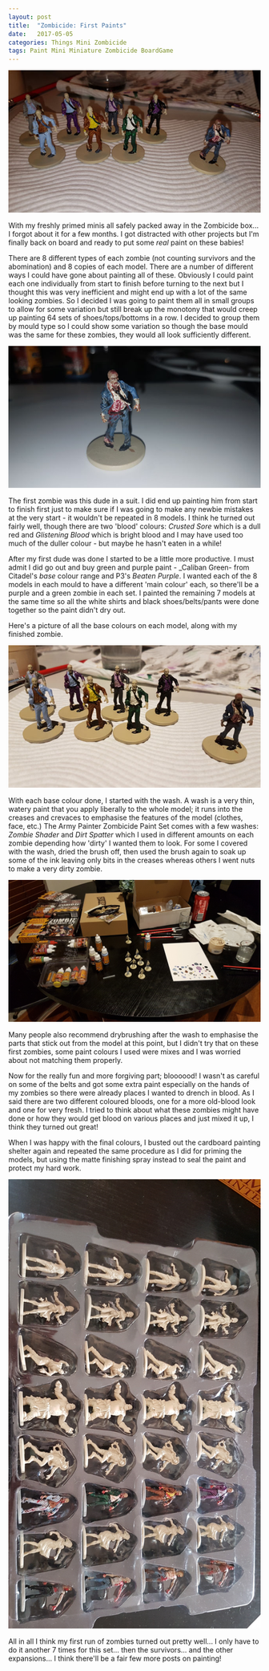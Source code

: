 ```yaml
---
layout: post
title:  "Zombicide: First Paints"
date:   2017-05-05
categories: Things Mini Zombicide
tags: Paint Mini Miniature Zombicide BoardGame
---
```


![First group finished](/images/zombicide/suit_group.jpg)

With my freshly primed minis all safely packed away in the Zombicide box... I forgot about it for a few months. I got distracted with other projects but I'm finally back on board and ready to put some _real_ paint on these babies!

<!--more-->
 
There are 8 different types of each zombie (not counting survivors and the abomination) and 8 copies of each model. There are a number of different ways I could have gone about painting all of these. Obviously I could paint each one individually from start to finish before turning to the next but I thought this was very inefficient and might end up with a lot of the same looking zombies. So I decided I was going to paint them all in small groups to allow for some variation but still break up the monotony that would creep up painting 64 sets of shoes/tops/bottoms in a row. I decided to group them by mould type so I could show some variation so though the base mould was the same for these zombies, they would all look sufficiently different.

![First finished mini](/images/zombicide/first_finished1.jpg)
 
The first zombie was this dude in a suit. I did end up painting him from start to finish first just to make sure if I was going to make any newbie mistakes at the very start - it wouldn't be repeated in 8 models. I think he turned out fairly well, though there are two 'blood' colours: _Crusted Sore_ which is a dull red and _Glistening Blood_ which is bright blood and I may have used too much of the duller colour - but maybe he hasn't eaten in a while!
 
After my first dude was done I started to be a little more productive. I must admit I did go out and buy green and purple paint - _Caliban Green-  from Citadel's _base_ colour range and P3's _Beaten Purple_. I wanted each of the 8 models in each mould to have a different 'main colour' each, so there'll be a purple and a green zombie in each set. I painted the remaining 7 models at the same time so all the white shirts and black shoes/belts/pants were done together so the paint didn't dry out.
 
Here's a picture of all the base colours on each model, along with my finished zombie.

![First group finished](/images/zombicide/suit_group02.jpg)
 
With each base colour done, I started with the wash. A wash is a very thin, watery paint that you apply liberally to the whole model; it runs into the creases and crevaces to emphasise the features of the model (clothes, face, etc.) The Army Painter Zombicide Paint Set comes with a few washes: _Zombie Shader_ and _Dirt Spatter_ which I used in different amounts on each zombie depending how 'dirty' I wanted them to look. For some I covered with the wash, dried the brush off, then used the brush again to soak up some of the ink leaving only bits in the creases whereas others I went nuts to make a very dirty zombie.

![First group finished](/images/zombicide/setup1.jpg)
 
Many people also recommend drybrushing after the wash to emphasise the parts that stick out from the model at this point, but I didn't try that on these first zombies, some paint colours I used were mixes and I was worried about not matching them properly.
 
Now for the really fun and more forgiving part; bloooood! I wasn't as careful on some of the belts and got some extra paint especially on the hands of my zombies so there were already places I wanted to drench in blood. As I said there are two different coloured bloods, one for a more old-blood look and one for very fresh. I tried to think about what these zombies might have done or how they would get blood on various places and just mixed it up, I think they turned out great!
 
When I was happy with the final colours, I busted out the cardboard painting shelter again and repeated the same procedure as I did for priming the models, but using the matte finishing spray instead to seal the paint and protect my hard work.

![First group finished](/images/zombicide/in_box01.jpg)
 
All in all I think my first run of zombies turned out pretty well... I only have to do it another 7 times for this set... then the survivors... and the other expansions... I think there'll be a fair few more posts on painting!